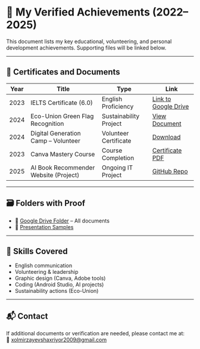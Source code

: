 # 📄 My Verified Achievements (2022–2025)

This document lists my key educational, volunteering, and personal development achievements. Supporting files will be linked below.

---

## 📌 Certificates and Documents

| Year | Title | Type | Link |
|------|-------|------|------|
| 2023 | IELTS Certificate (6.0) | English Proficiency | [Link to Google Drive](https://drive.google.com/yourfile) |
| 2024 | Eco-Union Green Flag Recognition | Sustainability Project | [View Document](https://drive.google.com/yourfile) |
| 2024 | Digital Generation Camp – Volunteer | Volunteer Certificate | [Download](https://drive.google.com/yourfile) |
| 2023 | Canva Mastery Course | Course Completion | [Certificate PDF](https://drive.google.com/yourfile) |
| 2025 | AI Book Recommender Website (Project) | Ongoing IT Project | [GitHub Repo](https://github.com/yourusername/ai-book-recommender) |

---

## 🗃️ Folders with Proof

- 📁 [Google Drive Folder](https://drive.google.com/yourfolder) – All documents
- 📁 [Presentation Samples](https://drive.google.com/yourfolder)

---

## 🧠 Skills Covered

- English communication
- Volunteering & leadership
- Graphic design (Canva, Adobe tools)
- Coding (Android Studio, AI projects)
- Sustainability actions (Eco-Union)

---

## 📬 Contact

If additional documents or verification are needed, please contact me at:  
📧 xolmirzayevshaxriyor2009@gmail.com

